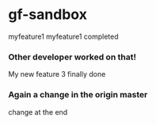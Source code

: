# gf-sandbox
myfeature1
myfeature1 completed
### Other developer worked on that!
My new feature 3 finally done
### Again a change in the origin master

change at the end

